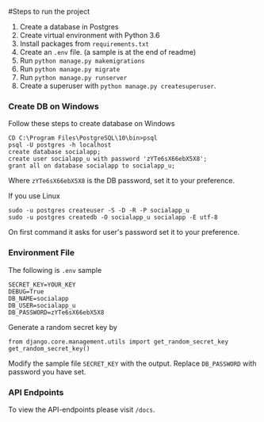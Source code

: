 #Steps to run the project

1. Create a database in Postgres
2. Create virtual environment with Python 3.6
3. Install packages from `requirements.txt`
4. Create an `.env` file. (a sample is at the end of readme)
4. Run `python manage.py makemigrations`
5. Run `python manage.py migrate`
6. Run `python manage.py runserver`
7. Create a superuser with `python manage.py createsuperuser`.

### Create DB on Windows


Follow these steps to create database on Windows

    CD C:\Program Files\PostgreSQL\10\bin>psql
    psql -U postgres -h localhost
    create database socialapp;
    create user socialapp_u with password 'zYTe6sX66ebX5X8';
    grant all on database socialapp to socialapp_u;

Where `zYTe6sX66ebX5X8` is the DB password, set it to your preference.


If you use Linux

    sudo -u postgres createuser -S -D -R -P socialapp_u
    sudo -u postgres createdb -O socialapp_u socialapp -E utf-8

On first command it asks for user's password set it to your preference.


### Environment File 

The following is `.env` sample
    
    SECRET_KEY=YOUR_KEY
    DEBUG=True
    DB_NAME=socialapp
    DB_USER=socialapp_u
    DB_PASSWORD=zYTe6sX66ebX5X8

Generate a random secret key by

    from django.core.management.utils import get_random_secret_key
    get_random_secret_key()

Modify the sample file `SECRET_KEY` with the output. Replace `DB_PASSWORD` with password you have set.


### API Endpoints

To view the API-endpoints please visit `/docs`.

